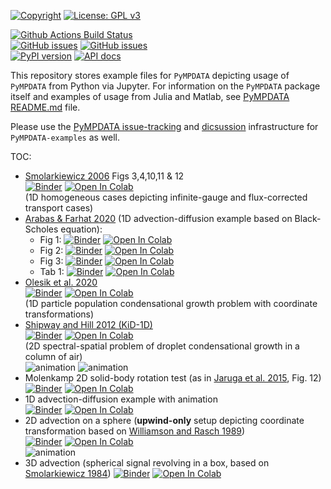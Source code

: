 [![Copyright](https://img.shields.io/static/v1?label=Copyright&color=249fe2&message=Jagiellonian%20University&)](https://en.uj.edu.pl/)
[![License: GPL v3](https://img.shields.io/badge/License-GPL%20v3-blue.svg)](https://www.gnu.org/licenses/gpl-3.0.html)

[![Github Actions Build Status](https://github.com/atmos-cloud-sim-uj/PyMPDATA-examples/workflows/PyMPDATA-examples/badge.svg?branch=main)](https://github.com/atmos-cloud-sim-uj/PyMPDATA-examples/actions)    
[![GitHub issues](https://img.shields.io/github/issues-pr/atmos-cloud-sim-uj/PyMPDATA-examples.svg?logo=github&logoColor=white)](https://github.com/atmos-cloud-sim-uj/PyMPDATA-examples/pulls?q=)
[![GitHub issues](https://img.shields.io/github/issues-pr-closed/atmos-cloud-sim-uj/PyMPDATA-examples.svg?logo=github&logoColor=white)](https://github.com/atmos-cloud-sim-uj/PyMPDATA-examples/pulls?q=is:closed)    
[![PyPI version](https://badge.fury.io/py/PyMPDATA-examples.svg)](https://pypi.org/project/PyMPDATA-examples)
[![API docs](https://img.shields.io/badge/API_docs-pdoc3-blue.svg)](https://atmos-cloud-sim-uj.github.io/PyMPDATA-examples/)


This repository stores example files for `PyMPDATA` depicting usage of `PyMPDATA` from Python via Jupyter.
For information on the `PyMPDATA` package itself and examples of usage from Julia and Matlab, 
see [PyMPDATA README.md](https://github.com/atmos-cloud-sim-uj/PyMPDATA/blob/master/README.md) file.

Please use the [PyMPDATA issue-tracking](https://github.com/atmos-cloud-sim-uj/PyMPDATA/issues) and [dicsussion](https://github.com/atmos-cloud-sim-uj/PyMPDATA/discussions) infrastructure for `PyMPDATA-examples` as well.

TOC:
 
- [Smolarkiewicz 2006](http://doi.org/10.1002/fld.1071) Figs 3,4,10,11 & 12    
  [![Binder](https://mybinder.org/badge_logo.svg)](https://mybinder.org/v2/gh/atmos-cloud-sim-uj/PyMPDATA-examples.git/main?urlpath=lab/tree/PyMPDATA_examples%2FSmolarkiewicz_2006_Figs_3_4_10_11_12/demo.ipynb) 
  [![Open In Colab](https://colab.research.google.com/assets/colab-badge.svg)](https://colab.research.google.com/github/atmos-cloud-sim-uj/PyMPDATA-examples/blob/main/PyMPDATA_examples/Smolarkiewicz_2006_Figs_3_4_10_11_12/demo.ipynb)    
  (1D homogeneous cases depicting infinite-gauge and flux-corrected transport cases)
- [Arabas & Farhat 2020](https://doi.org/10.1016/j.cam.2019.05.023) (1D advection-diffusion example based on Black-Scholes equation):
  - Fig 1: 
    [![Binder](https://mybinder.org/badge_logo.svg)](https://mybinder.org/v2/gh/atmos-cloud-sim-uj/PyMPDATA-examples.git/main?urlpath=lab/tree/PyMPDATA_examples%2FArabas_and_Farhat_2020/fig_1.ipynb) 
    [![Open In Colab](https://colab.research.google.com/assets/colab-badge.svg)](https://colab.research.google.com/github/atmos-cloud-sim-uj/PyMPDATA-examples/blob/main/PyMPDATA_examples/Arabas_and_Farhat_2020/fig_1.ipynb)    
  - Fig 2: 
    [![Binder](https://mybinder.org/badge_logo.svg)](https://mybinder.org/v2/gh/atmos-cloud-sim-uj/PyMPDATA-examples.git/main?urlpath=lab/tree/PyMPDATA_examples%2FArabas_and_Farhat_2020/fig_2.ipynb) 
    [![Open In Colab](https://colab.research.google.com/assets/colab-badge.svg)](https://colab.research.google.com/github/atmos-cloud-sim-uj/PyMPDATA-examples/blob/main/PyMPDATA_examples/Arabas_and_Farhat_2020/fig_2.ipynb)    
  - Fig 3:
    [![Binder](https://mybinder.org/badge_logo.svg)](https://mybinder.org/v2/gh/atmos-cloud-sim-uj/PyMPDATA-examples.git/main?urlpath=lab/tree/PyMPDATA_examples%2FArabas_and_Farhat_2020/fig_3.ipynb) 
    [![Open In Colab](https://colab.research.google.com/assets/colab-badge.svg)](https://colab.research.google.com/github/atmos-cloud-sim-uj/PyMPDATA-examples/blob/main/PyMPDATA_examples/Arabas_and_Farhat_2020/fig_3.ipynb)    
  - Tab 1:
    [![Binder](https://mybinder.org/badge_logo.svg)](https://mybinder.org/v2/gh/atmos-cloud-sim-uj/PyMPDATA-examples.git/main?urlpath=lab/tree/PyMPDATA_examples%2FArabas_and_Farhat_2020/tab_1.ipynb) 
    [![Open In Colab](https://colab.research.google.com/assets/colab-badge.svg)](https://colab.research.google.com/github/atmos-cloud-sim-uj/PyMPDATA-examples/blob/main/PyMPDATA_examples/Arabas_and_Farhat_2020/tab_1.ipynb)    
- [Olesik et al. 2020](https://arxiv.org/abs/2011.14726)    
  [![Binder](https://mybinder.org/badge_logo.svg)](https://mybinder.org/v2/gh/atmos-cloud-simm-uj/PyMPDATA-examples.git/main?urlpath=lab/tree/PyMPDATA_examples%2FOlesik_et_al_2020/)
  [![Open In Colab](https://colab.research.google.com/assets/colab-badge.svg)](https://colab.research.google.com/github/atmos-cloud-sim-uj/PyMPDATA-examples/blob/main/PyMPDATA_examples/Olesik_et_al_2020/demo_make_plots.ipynb)   
  (1D particle population condensational growth problem with coordinate transformations)
- [Shipway and Hill 2012 (KiD-1D)](https://doi.org/10.1002/qj.1913)    
  [![Binder](https://mybinder.org/badge_logo.svg)](https://mybinder.org/v2/gh/atmos-cloud-simm-uj/PyMPDATA-examples.git/main?urlpath=lab/tree/PyMPDATA_examples%2FShipway_and_Hill_2012/)
  [![Open In Colab](https://colab.research.google.com/assets/colab-badge.svg)](https://colab.research.google.com/github/atmos-cloud-sim-uj/PyMPDATA-examples/blob/main/PyMPDATA_examples/Shipway_and_Hill_2012/fig_1.ipynb)    
  (2D spectral-spatial problem of droplet condensational growth in a column of air)    
![animation](https://github.com/atmos-cloud-sim-uj/PyMPDATA/wiki/files/KiD-1D_PyMPDATA_n_iters=1.gif)
![animation](https://github.com/atmos-cloud-sim-uj/PyMPDATA/wiki/files/KiD-1D_PyMPDATA_n_iters=3.gif)
- Molenkamp 2D solid-body rotation test (as in [Jaruga et al. 2015](https://doi.org/10.5194/gmd-8-1005-2015), Fig. 12)    
  [![Binder](https://mybinder.org/badge_logo.svg)](https://mybinder.org/v2/gh/atmos-cloud-sim-uj/PyMPDATA-examples.git/main?urlpath=lab/tree/PyMPDATA_examples%2FMolenkamp_test_as_in_Jaruga_et_al_2015_Fig_12/demo.ipynb)
  [![Open In Colab](https://colab.research.google.com/assets/colab-badge.svg)](https://colab.research.google.com/github/atmos-cloud-sim-uj/PyMPDATA-examples/blob/main/PyMPDATA_examples/Molenkamp_test_as_in_Jaruga_et_al_2015_Fig_12/demo.ipynb)
- 1D advection-diffusion example with animation    
  [![Binder](https://mybinder.org/badge_logo.svg)](https://mybinder.org/v2/gh/atmos-cloud-sim-uj/PyMPDATA-examples.git/main?urlpath=lab/tree/PyMPDATA_examples%2Fadvection_diffusion_1d/demo.ipynb) 
  [![Open In Colab](https://colab.research.google.com/assets/colab-badge.svg)](https://colab.research.google.com/github/atmos-cloud-sim-uj/PyMPDATA-examples/blob/main/PyMPDATA_examples/advection_diffusion_1d/demo.ipynb)    
- 2D advection on a sphere (**upwind-only** setup depicting coordinate transformation based on [Williamson and Rasch 1989](https://doi.org/10.1175/1520-0493(1989)117%3C0102:TDSLTW%3E2.0.CO;2))  
  [![Binder](https://mybinder.org/badge_logo.svg)](https://mybinder.org/v2/gh/atmos-cloud-sim-uj/PyMPDATA-examples.git/main?urlpath=lab/tree/PyMPDATA_examples%2FWilliamson_and_Rasch_1989_as_in_Jaruga_et_al_2015_Fig_14/demo_over_the_pole.ipynb) 
  [![Open In Colab](https://colab.research.google.com/assets/colab-badge.svg)](https://colab.research.google.com/github/atmos-cloud-sim-uj/PyMPDATA-examples/blob/main/PyMPDATA_examples/Williamson_and_Rasch_1989_as_in_Jaruga_et_al_2015_Fig_14/demo_over_the_pole.ipynb)    
![animation](https://github.com/atmos-cloud-sim-uj/PyMPDATA/wiki/files/sphere_upwind.gif) 
- 3D advection (spherical signal revolving in a box, based on [Smolarkiewicz 1984](https://doi.org/10.1016/0021-9991(84)90121-9))
  [![Binder](https://mybinder.org/badge_logo.svg)](https://mybinder.org/v2/gh/atmos-cloud-sim-uj/PyMPDATA-examples.git/main?urlpath=lab/tree/PyMPDATA_examples%2FSmolarkiewicz_1984/figs_13-14.ipynb) 
  [![Open In Colab](https://colab.research.google.com/assets/colab-badge.svg)](https://colab.research.google.com/github/atmos-cloud-sim-uj/PyMPDATA-examples/blob/main/PyMPDATA_examples/Smolarkiewicz_1984/figs_13-14.ipynb)    
